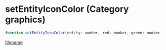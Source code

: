 # setEntityIconColor (Category graphics)

```js
function setEntityIconColor(entity: number, red: number, green: number, blue: number, alpha: number): void
```

[filename](setEntityIconColor_m.md ':include')
